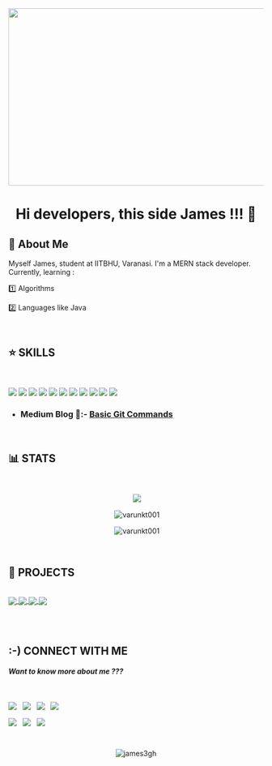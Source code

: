 <div align="center"><img align="center" src="https://user-images.githubusercontent.com/87705437/138810399-9c9d4c1b-87ab-459c-8691-76e4a3ea68d8.jpg" width=900px height=350px/>

# Hi developers, this side James !!! 👋
</div>

## 🚀 About Me 

Myself James, student at IITBHU, Varanasi. I'm a MERN stack developer. Currently, learning :

1️⃣ Algorithms

2️⃣ Languages like Java 

<br/>

## ⭐ SKILLS

<br/>
  
![](https://img.shields.io/badge/C%2B%2B-00599C?style=for-the-badge&logo=c%2B%2B&logoColor=white) ![](	https://img.shields.io/badge/Python-3776AB?style=for-the-badge&logo=python&logoColor=white) ![](	https://img.shields.io/badge/HTML5-E34F26?style=for-the-badge&logo=html5&logoColor=white) ![](	https://img.shields.io/badge/CSS3-1572B6?style=for-the-badge&logo=css3&logoColor=white) ![](	https://img.shields.io/badge/JavaScript-323330?style=for-the-badge&logo=javascript&logoColor=F7DF1E) ![](https://img.shields.io/badge/Bootstrap-563D7C?style=for-the-badge&logo=bootstrap&logoColor=white) ![](	https://img.shields.io/badge/React-20232A?style=for-the-badge&logo=react&logoColor=61DAFB) ![](	https://img.shields.io/badge/Git-F05032?style=for-the-badge&logo=git&logoColor=white) ![](https://img.shields.io/badge/Visual_Studio-5C2D91?style=for-the-badge&logo=visual%20studio&logoColor=white) ![](https://img.shields.io/badge/Medium-12100E?style=for-the-badge&logo=medium&logoColor=white) ![](https://img.shields.io/badge/jQuery-0769AD?style=for-the-badge&logo=jquery&logoColor=white)

 * ### Medium Blog 📃:- [Basic Git Commands](https://tinyurl.com/GitBasicCommands) 
<br/>

## 📊 STATS 
<br/>
<p align="center">&nbsp;<img align="center" src="https://github-readme-stats.vercel.app/api/top-langs/?username=james3gh" /></p>
<p align="center">&nbsp;<img align="center" src="https://github-readme-streak-stats.herokuapp.com/?user=james3gh" alt="varunkt001" /></p> 
<p align="center">&nbsp;<img align="center" src="https://github-readme-stats.vercel.app/api?username=james3gh" alt="varunkt001" /></p>

<br/>

## 🎯 PROJECTS 

<br/>

<a href="https://github.com/james3gh/StackOverflow-project" target="_blank">
  <img align="center" src="https://github-readme-stats.vercel.app/api/pin/?username=james3gh&repo=StackOverflow-project" /> 
</a>
<a href="https://github.com/james3gh/ReactProject-MobileStore" target="_blank">
  <img align="center" src="https://github-readme-stats.vercel.app/api/pin/?username=james3gh&repo=ReactProject-MobileStore" />
</a> 
<a href="https://github.com/james3gh/Personal-website" target="_blank">
  <img align="center" src="https://github-readme-stats.vercel.app/api/pin/?username=james3gh&repo=Personal-website" /> 
</a>
<a href="https://github.com/james3gh/Problems-n-algorithms" target="_blank">
  <img align="center" src="https://github-readme-stats.vercel.app/api/pin/?username=james3gh&repo=Problems-n-algorithms" /> 
</a>

<br/><br/>

## :-) CONNECT WITH ME 
#### *Want to know more about me ???* 

<br/>

 [<img align="center" src="https://img.shields.io/badge/Facebook-1877F2?style=for-the-badge&logo=facebook&logoColor=white"/>](https://www.facebook.com/) &nbsp;   [<img align="center" src="https://img.shields.io/badge/Instagram-E4405F?style=for-the-badge&logo=instagram&logoColor=white"/>](https://www.instagram.com/) &nbsp;  [<img align="center" src="https://img.shields.io/badge/LinkedIn-0077B5?style=for-the-badge&logo=linkedin&logoColor=white"/>](https://www.linkedin.com/feed/) &nbsp;  [<img align="center" src="https://img.shields.io/badge/Quora-%23B92B27.svg?&style=for-the-badge&logo=Quora&logoColor=white"/>](https://www.quora.com/) &nbsp; 

[<img align="center" src="https://img.shields.io/badge/Codeforces-445f9d?style=for-the-badge&logo=Codeforces&logoColor=white"/>](https://codeforces.com/#) &nbsp;  [<img align="center" src="https://img.shields.io/badge/Codechef-%23B92B27.svg?&style=for-the-badge&logo=Codechef&logoColor=white"/>](https://www.codechef.com/#) &nbsp;  [<img align="center" src="https://img.shields.io/badge/Discord-7289DA?style=for-the-badge&logo=discord&logoColor=white"/>](https://discord.com/channels/@me) &nbsp; 
 
<br/>

<p align="center"> <img src="https://komarev.com/ghpvc/?username=james3gh&label=Profile%20views&color=0e75b6&style=flat" alt="james3gh" /></p>

